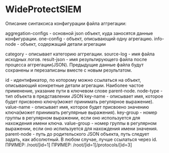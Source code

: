 # WideProtectSIEM

Описание синтаксиса конфигурации файла аггрегации:

aggregation-configs - основной json объект, куда заносятся данные конфигурации.
one-config - объект, описывающий одну агрегацию.
info-node - объект, содержащий детали агрегации

category - описывает категорию аггрегации.
source-log - имя файла исходных логов.
result-json - имя результирующего файла после процесса аггрегации(JSON). Предыдущие данные файла будут сохранены и 
    перезаписаны вместе с новым результатом.

id - идентификатор, по которому можно ссылаться на объект, описывающий конкретные детали агрегации. 
    Наиболее частое применение, указание пути в ключевом слове parent-node.
node-type - тип объекта в представлении JSON
key-name - описывает имя, которое будет присвоено ключу(может принимать регулярное выражение).
value-name - описывает имя, которое будет присвоено значению ключа(может принимать регулярные выражения).
key-group - номер группы в регулярном выражении, если оно используется для нахождения имени ключа.
value-group - номер группы в регулярном выражении, если оно испильзуется для нахождения имени значения.
parent-node - путь до родительского JSON объекта, путь следует задать, как абсолютный.
    В любом случае, лучше ссылаться через id.
    ПРИМЕР: /root/[id=1]
    ПРИМЕР: /root/[id=1]/protocols/[id=3]


